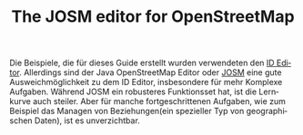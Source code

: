 ﻿---
layout: doc
permalink: /de/resources/josm
lang: de
title: The JOSM editor for OpenStreetMap
category: resources
published: true
---

Die Beispiele, die für dieses Guide erstellt wurden verwendeten den [ID Editor](http://wiki.openstreetmap.org/wiki/ID). Allerdings sind der Java OpenStreetMap Editor oder [JOSM](https://josm.openstreetmap.de/) eine gute Ausweichmöglichkeit zu dem ID Editor, insbesondere für mehr Komplexe Aufgaben. Während JOSM ein robusteres Funktionsset hat, ist die Lernkurve auch steiler. Aber für manche fortgeschrittenen Aufgaben, wie zum Beispiel das Managen von Beziehungen(ein spezieller Typ von geographischen Daten), ist es unverzichtbar.
